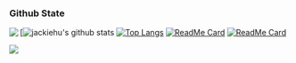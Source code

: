 ### Github State
[![jackiehu's github stats](https://github-readme-stats.vercel.app/api?username=jackiehu&show_icons=true&theme=radical)
[![Top Langs](https://github-readme-stats.vercel.app/api/top-langs/?username=jackiehu&layout=compact&show_icons=true&theme=radical)](https://github.com/anuraghazra/github-readme-stats)
[![ReadMe Card](https://github-readme-stats.vercel.app/api/pin/?username=jackiehu&repo=SwiftBrick)](https://github.com/anuraghazra/github-readme-stats)
[![ReadMe Card](https://github-readme-stats.vercel.app/api/pin/?username=jackiehu&repo=SwiftMediator)](https://github.com/anuraghazra/github-readme-stats)
<a href="https://github.com/jackiehu/SwiftBrick">
  <img align="left" src="https://github-readme-stats.anuraghazra1.vercel.app/api/pin/?username=jackiehu&repo=SwiftBrick&show_icons=true&theme=radical" />
</a>

<a href="https://github.com/jackiehu/SwiftMediator">
  <img align="left" src="https://github-readme-stats.anuraghazra1.vercel.app/api/pin/?username=jackiehu&repo=SwiftMediator&show_icons=true&theme=radical" />
</a>
